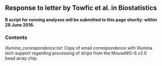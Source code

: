 Response to letter by Towfic et al. in Biostatistics
----------

**R script for running analyses will be submitted to this page shortly: within 28 June 2016.**

### Contents

*illumina_correspondence.txt:* Copy of email correspondence with Illumina tech support regarding processing of strips from the MouseWG-6 v2.0 bead array chip.
